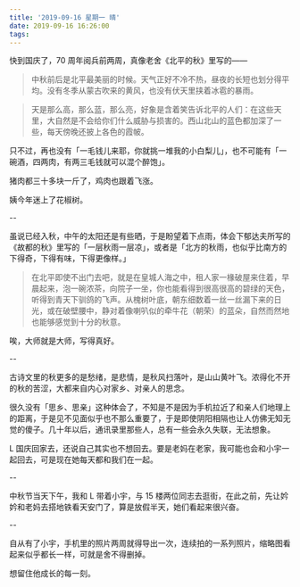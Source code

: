 ```yaml
---
title: '2019-09-16 星期一 晴'
date: 2019-09-16 16:26:00
tags:
---
```


快到国庆了，70 周年阅兵前两周，真像老舍《北平的秋》里写的——

> 中秋前后是北平最美丽的时候。天气正好不冷不热，昼夜的长短也划分得平均。没有冬季从蒙古吹来的黄风，也没有伏天里挟着冰雹的暴雨。

> 天是那么高，那么蓝，那么亮，好象是含着笑告诉北平的人们：在这些天里，大自然是不会给你们什么威胁与损害的。西山北山的蓝色都加深了一些，每天傍晚还披上各色的霞帔。

只不过，再也没有「一毛钱儿来耶，你就挑一堆我的小白梨儿」，也不可能有「一碗酒，四两肉，有两三毛钱就可以混个醉饱」。

猪肉都三十多块一斤了，鸡肉也跟着飞涨。

姨今年迷上了花椒树。

--

虽说已经入秋，中午的太阳还是有些晒，于是盼望着下点雨，体会下郁达夫所写的《故都的秋》里写的「一层秋雨一层凉」，或者是「北方的秋雨，也似乎比南方的下得奇，下得有味，下得更像样。」

> 在北平即使不出门去吧，就是在皇城人海之中，租人家一椽破屋来住着，早晨起来，泡一碗浓茶，向院子一坐，你也能看得到很高很高的碧绿的天色，听得到青天下驯鸽的飞声。从槐树叶底，朝东细数着一丝一丝漏下来的日光，或在破壁腰中，静对着像喇叭似的牵牛花（朝荣）的蓝朵，自然而然地也能够感觉到十分的秋意。

唉，大师就是大师，写得真好。

--

古诗文里的秋更多的是愁绪，是悲情，是秋风扫落叶，是山山黄叶飞。浓得化不开的秋的苦涩，大都来自内心对家乡、对亲人的思念。

很久没有「思乡、思亲」这种体会了，不知是不是因为手机拉近了和亲人们地理上的距离，于是见不见面似乎也不那么重要了，于是即使阴阳相隔也让人仿佛无知无觉的傻子。几十年以后，通讯录里那些人，总有一些会永久失联，无法想象。

L 国庆回家去，还说自己其实也不想回去。要是老妈在老家，我可能也会和小宇一起回去，可是现在她每天都和我们在一起。

--

中秋节当天下午，我和 L 带着小宇，与 15 楼两位同志去逛街，在此之前，先让妗妗和老妈去搭地铁看天安门了，算是放假半天，她们看起来很兴奋。

--

自从有了小宇，手机里的照片两周就得导出一次，连续拍的一系列照片，缩略图看起来似乎都长一样，可就是舍不得删掉。

想留住他成长的每一刻。


